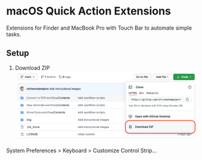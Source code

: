 # macOS Quick Action Extensions

Extensions for Finder and MacBook Pro with Touch Bar to automate simple tasks.

## Setup

1. Download ZIP
![Step 1](/img/00-github-download-zip.png?raw=true "Download ZIP")


System Preferences > Keyboard > Customize Control Strip…
